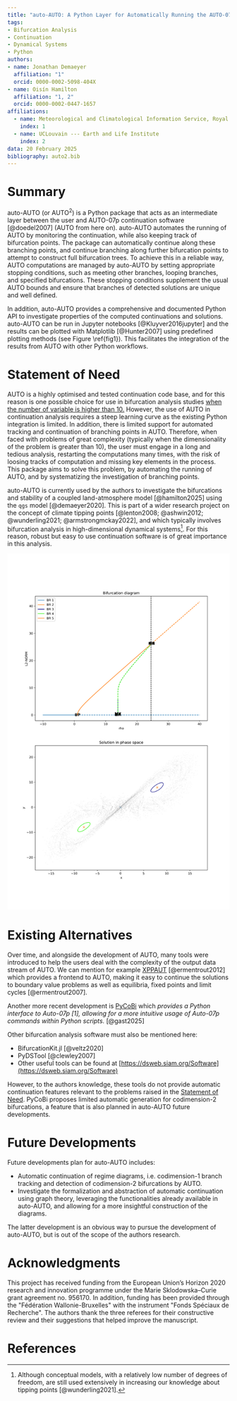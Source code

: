 ```yaml
---
title: "auto-AUTO: A Python Layer for Automatically Running the AUTO-07p Continuation Software"
tags:
- Bifurcation Analysis
- Continuation
- Dynamical Systems
- Python
authors:
- name: Jonathan Demaeyer
  affiliation: "1"
  orcid: 0000-0002-5098-404X
- name: Oisín Hamilton
  affiliation: "1, 2"
  orcid: 0000-0002-0447-1657
affiliations:
  - name: Meteorological and Climatological Information Service, Royal Meteorological Institute of Belgium, Brussels, Belgium
    index: 1
  - name: UCLouvain --- Earth and Life Institute
    index: 2
data: 20 February 2025
bibliography: auto2.bib
---
```




# Summary

auto-AUTO (or AUTO$^2$) is a Python package that acts as an intermediate layer between the user and AUTO-07p continuation 
software [@doedel2007] (AUTO from here on). auto-AUTO automates the running of AUTO by monitoring the continuation, 
while also keeping track of bifurcation points. 
The package can automatically continue along these branching points, and continue branching along further bifurcation points 
to attempt to construct full bifurcation trees. To achieve this in a reliable way, AUTO computations are managed by auto-AUTO 
by setting appropriate stopping conditions, such as meeting other branches, looping branches, and specified bifurcations. 
These stopping conditions supplement the usual AUTO bounds and ensure that branches of detected solutions are unique and well 
defined.

In addition, auto-AUTO provides a comprehensive and documented Python API to investigate properties of the computed 
continuations and solutions. auto-AUTO can be run in Jupyter 
notebooks [@Kluyver2016jupyter] and the results can be plotted with Matplotlib [@Hunter2007] using predefined 
plotting methods (see Figure \ref{fig1}).
This facilitates the integration of the results from AUTO with other Python workflows. 



# Statement of Need

AUTO is a highly optimised and tested continuation code base, and for this reason is one possible choice for use in 
bifurcation analysis studies [when the number of variable is higher than 10.](https://youtu.be/4n8iGysPgus?si=LxoJamGKU7JQ8Be5&t=3601)
However, the use of AUTO in continuation analysis requires a steep learning curve as the existing Python integration 
is limited. 
In addition, there is limited support for automated tracking and continuation of branching points in AUTO.
Therefore, when faced with problems of great complexity (typically when the dimensionality of the problem is greater than 10), 
the user must engage in a long and tedious analysis, restarting the computations many times, with the risk of loosing tracks of 
computation and missing key elements in the process.
This package aims to solve this problem, by automating the running of AUTO, and by systematizing the investigation of branching points.

auto-AUTO is currently used by the authors to investigate the bifurcations and stability of a coupled land-atmosphere model [@hamilton2025] 
using the `qgs` model [@demaeyer2020]. This is part of a wider research project on the concept of 
climate tipping points [@lenton2008; @ashwin2012; @wunderling2021; @armstrongmckay2022], and which typically 
involves bifurcation analysis in high-dimensional dynamical systems[^1].
For this reason, robust but easy to use continuation software is of great importance in this analysis.

[^1]: Although conceptual models, with a relatively low number of degrees of freedom, are still used extensively in increasing our 
knowledge about tipping points [@wunderling2021]. 

![Example of plots using auto-AUTO functionalities (from the `lrz` AUTO demo notebook) \label{fig1}](bif1.png)

# Existing Alternatives

Over time, and alongside the development of AUTO, many tools were introduced to help the users deal with the complexity 
of the output data stream of AUTO. We can mention for 
example [XPPAUT](https://sites.pitt.edu/~phase/bard/bardware/xpp/xpp.html) [@ermentrout2012] which provides a 
frontend to AUTO, making it easy to continue the solutions to boundary value problems as well as 
equilibria, fixed points and limit cycles [@ermentrout2007].

Another more recent development is [PyCoBi](https://github.com/pyrates-neuroscience/PyCoBi) which 
*provides a Python interface to Auto-07p [1], allowing for a more intuitive usage of Auto-07p commands within Python scripts.*
[@gast2025]

Other bifurcation analysis software must also be mentioned here:

* BifurcationKit.jl [@veltz2020]
* PyDSTool [@clewley2007]
* Other useful tools can be found at [https://dsweb.siam.org/Software](https://dsweb.siam.org/Software)

However, to the authors knowledge, these tools do not provide automatic continuation features relevant to the 
problems raised in the [Statement of Need](#statement-of-need). PyCoBi proposes limited automatic generation for 
codimension-2 bifurcations, a feature that is also planned in auto-AUTO future developments.

# Future Developments

Future developments plan for auto-AUTO includes:

* Automatic continuation of regime diagrams, i.e. codimension-1 branch tracking and detection of codimension-2 bifurcations by AUTO.
* Investigate the formalization and abstraction of automatic continuation using graph theory, leveraging the functionalities already 
  available in auto-AUTO, and allowing for a more insightful construction of the diagrams.

The latter development is an obvious way to pursue the development of auto-AUTO, but is out of the scope of the authors research.

# Acknowledgments

This project has received funding from the European Union’s Horizon 2020 research and innovation programme under 
the Marie Sklodowska–Curie grant agreement no. 956170. 
In addition, funding has been provided through the "Fédération Wallonie-Bruxelles" with the 
instrument "Fonds Spéciaux de Recherche".
The authors thank the three referees for their constructive review and their suggestions that helped improve the manuscript.



#  References





